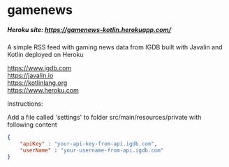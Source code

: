 # gamenews

##### Heroku site: https://gamenews-kotlin.herokuapp.com/ 

A simple RSS feed with gaming news data from IGDB 
built with Javalin and Kotlin deployed on Heroku

https://www.igdb.com \
https://javalin.io \
https://kotlinlang.org \
https://www.heroku.com

Instructions: 

Add a file called 'settings' to folder src/main/resources/private with following content
~~~~json
{
    "apiKey" : "your-api-key-from-api.igdb.com",
    "userName" : "your-username-from-api.igdb.com"
} 
~~~~
